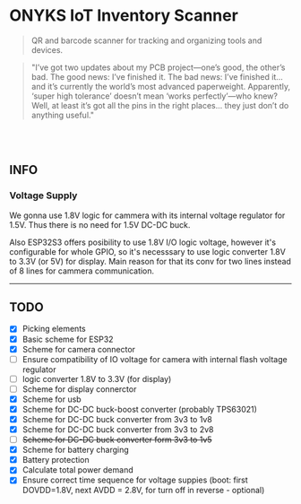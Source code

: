 # ONYKS IoT Inventory Scanner

> QR and barcode scanner for tracking and organizing tools and devices.

> "I’ve got two updates about my PCB project—one’s good, the other’s bad. The good news: I’ve finished it. The bad news: I’ve finished it… and it’s currently the world’s most advanced paperweight. Apparently, ‘super high tolerance’ doesn’t mean ‘works perfectly’—who knew? Well, at least it’s got all the pins in the right places... they just don’t do anything useful."

<br />
<br />

## INFO

### Voltage Supply

We gonna use 1.8V logic for cammera with its internal voltage regulator for 1.5V. Thus there is no need for 1.5V DC-DC buck.

Also ESP32S3 offers posibility to use 1.8V I/O logic voltage, however it's configurable for whole GPIO, so it's necesssary to use logic converter 1.8V to 3.3V (or 5V) for display. Main reason for that its conv for two lines instead of 8 lines for cammera communication.

---

## TODO
- [x] Picking elements
- [x] Basic scheme for ESP32
- [x] Scheme for camera connector
- [ ] Ensure compatibility of IO voltage for camera with internal flash voltage regulator
- [ ] logic converter 1.8V to 3.3V (for display)
- [ ] Scheme for display connerctor
- [x] Scheme for usb 
- [x] Scheme for DC-DC buck-boost converter (probably TPS63021)
- [x] Scheme for DC-DC buck converter from 3v3 to 1v8
- [x] Scheme for DC-DC buck converter from 3v3 to 2v8
- [ ] ~~Scheme for DC-DC buck converter form 3v3 to 1v5~~
- [x] Scheme for battery charging
- [x] Battery protection
- [x] Calculate total power demand
- [x] Ensure correct time sequence for voltage suppies (boot: first DOVDD=1.8V, next AVDD = 2.8V, for turn off in reverse - optional)
